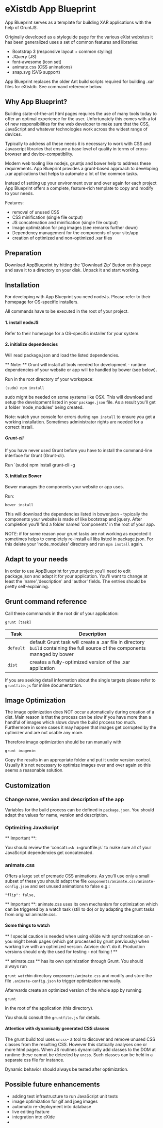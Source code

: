 # eXistdb App Blueprint

App Blueprint serves as a template for building XAR applications with the help of GruntJS.

Originally developed as a styleguide page for the various eXist websites it has been generalized uses a set of common features and libraries:

* Bootstrap 3 (responsive layout + common styling)
* JQuery (JS)
* font-awesome (icon set)
* animate.css (CSS animations)
* snap.svg (SVG support)

App Blueprint replaces the older Ant build scripts required for building .xar files for eXistdb. See command reference below.

## Why App Blueprint?

Building state-of-the-art html pages requires the use of many tools today to offer an optimal experience for the user. Unfortunately this comes with a lot of new responsibilities for the web developer to make sure that the CSS, JavaScript and whatever technologies work across the widest range of devices.

Typically to address all these needs it is necessary to work with CSS and Javascript libraries that ensure a base level of quality in terms of cross-browser and device-compatibility.

Modern web tooling like nodejs, gruntjs and bower help to address these requirements. App Blueprint provides a grunt-based approach to developing .xar applications that helps to automate a lot of the common tasks.

Instead of setting up your environment over and over again for each project App Blueprint offers a complete, feature-rich template to copy and modify to your needs.

Features:

* removal of unused CSS
* CSS minification (single file output)
* JS concatenation and minification (single file output)
* Image optimization for png images (see remarks further down)
* Dependency management for the components of your site/app
* creation of optimized and non-optimized .xar files

## Preparation

Download AppBlueprint by hitting the 'Download Zip' Button on this page and save it to a directory on your disk. Unpack it and start working.

## Installation

For developing with App Blueprint you need nodeJs. Please refer to their homepage for OS-specific installers.

All commands have to be executed in the root of your project.

#### 1. install nodeJS
Refer to their homepage for a OS-specific installer for your system.

#### 2. initialize dependencies

Will read package.json and load the listed dependencies.

** Note: **
Grunt will install all tools needed for development - runtime dependencies of your website or app will be handled by bower (see below).

Run in the root directory of your workspace:

`(sudo) npm install` 

sudo might be needed on some systems like OSX. This will download and setup the development listed in your `package.json` file. As a result you'll get a folder 'node_modules' being created.

Note: 
watch your console for errors during `npm install` to ensure you get a working installation. Sometimes administrator rights are needed for a correct install.

##### Grunt-cli

If you have never used Grunt before you have to install the command-line interface for Grunt (Grunt-cli).

Run
`(sudo) npm install grunt-cli -g


#### 3. initialize Bower

Bower manages the components your website or app uses.

Run: 

`bower install`

This will download the dependencies listed in bower.json - typically the components your website is made of like bootstrap and jquery. After completion you'll find a folder named 'components' in the root of your app.

NOTE: if for some reason your grunt tasks are not working as expected it sometimes helps to completely re-install all libs listed in package.json. For this delete your 'node_modules' directory and run `npm install` again.

## Adapt to your needs

In order to use AppBlueprint for your project you'll need to edit package.json and adapt it for your application. You'll want to change at least the 'name','description' and 'author' fields. The entries should be pretty self-explaining.

## Grunt command reference

Call these commnands in the root dir of your application:

`grunt [task]`

Task | Description |
-------- | ----------------
`default` | default Grunt task will create a .xar file in directory `build` containing the full source of the components managed by bower
`dist`| creates a fully-optimized version of the .xar application

If you are seeking detail information about the single targets please refer to `gruntfile.js` for inline documentation.

## Image Optimization

The image optimization does NOT occur automatically during creation of a dist. Main reason is that the process can be slow if you have more than a handful of images which slows down the build process too much. Furthermore in some cases it may happen that images get corrupted by the optimizer and are not usable any more.

Therefore image optimization should be run manually with

`grunt imagemin`

Copy the results in an appropriate folder and put it under version control. Usually it's not necessary to optimize images over and over again so this seems a reasonable solution.

## Customization

### Change name, version and description of the app

Variables for the build process can be defined in `package.json`. You should adapt the values for name, version and description.

### Optimizing JavaScript

** Important **:

You should review the 'concat` task in `gruntfile.js` to make sure all of your JavaScript dependencies get concatenated. 

### animate.css

Offers a large set of premade CSS animations. As you'll use only a small subset of these you should adapt the file `components/animate.css/animate-config.json` and set unused animations to false e.g.:

`"flip": false,`

** Important **:
animate.css uses its own mechanism for optimization which can be triggered by a watch task (still to do) or by adapting the grunt tasks from original animate.css.


#### Some things to watch

** ! special caution is needed when using eXide with synchronization on - you might break pages (which got processed by grunt previously) when working live with an optimized version. Advice: don't do it. Production versions should only the used for testing - not fixing ! **

** animate.css ** has its own optimization through Grunt. You should always run

`grunt watch`in directory `components/animate.css` and modify and store the file `.animate-config.json` to trigger optimization manually.


Afterwards create an optimized version of the whole app by running:

`grunt`

in the root of the application (this directory).

You should consult the `gruntfile.js` for details.

#### Attention with dynamically generated CSS classes

The grunt build tool uses `uncss`- a tool to discover and remove unused CSS classes from the resulting CSS. However this statically analyses one or more html pages. When JS routines dynamically add classes to the DOM at runtime these cannot be detected by `uncss`. Such classes can be held in a separate css file for instance.

Dynamic behavior should always be tested after optimization.

## Possible future enhancements

* adding test infrastructure to run JavaScript unit tests
* image optimization for gif and jpeg images 
* automatic re-deployment into database
* live editing feature
* integration into eXide
* 

